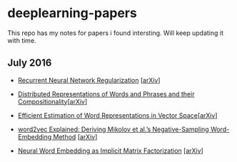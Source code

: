 # deeplearning-papers

This repo has my notes for papers i found intersting. Will keep updating it with time. 


## July 2016


* [Recurrent Neural Network Regularization](https://github.com/rohinarora/deeplearning-papers/blob/master/notes/RNN-regularization.md)  [[arXiv](https://arxiv.org/pdf/1409.2329v5.pdf)]

* [Distributed Representations of Words and Phrases and their Compositionality](https://github.com/rohinarora/deeplearning-papers/blob/master/notes/word2vec.md)[[arXiv]((https://papers.nips.cc/paper/5021-distributed-representations-of-words-and-phrases-and-their-compositionality.pdf))]

* [Efficient Estimation of Word Representations in Vector Space](https://github.com/rohinarora/deeplearning-papers/blob/master/notes/word2vec.md)[[arXiv]((http://arxiv.org/pdf/1301.3781.pdf))]

* [word2vec Explained: Deriving Mikolov et al.’s Negative-Sampling Word-Embedding Method](https://github.com/rohinarora/deeplearning-papers/blob/master/notes/word2vec.md) [[arXiv]((http://arxiv.org/pdf/1402.3722v1.pdf))]

* [Neural Word Embedding as Implicit Matrix Factorization](https://github.com/rohinarora/deeplearning-papers/blob/master/notes/word2vec.md) [[arXiv]((https://papers.nips.cc/paper/5477-neural-word-embedding-as-implicit-matrix-factorization.pdf))]

